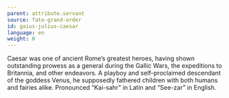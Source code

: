 ```yaml
---
parent: attribute.servant
source: fate-grand-order
id: gaius-julius-caesar
language: en
weight: 0
---
```


Caesar was one of ancient Rome’s greatest heroes, having shown outstanding prowess as a general during the Gallic Wars, the expeditions to Britannia, and other endeavors.
A playboy and self-proclaimed descendant of the goddess Venus, he supposedly fathered children with both humans and fairies alike. Pronounced “Kai-sahr” in Latin and “See-zar” in English.
